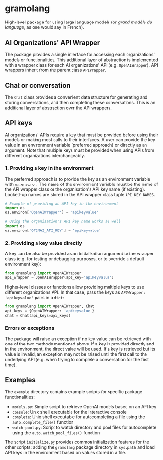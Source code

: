 # gramolang
High-level package for using large language models (or _grand modèle de language_, as
one would say in French).


## AI Organizations' API Wrapper
The package provides a single interface for accessing each organizations' models
or functionalities. This additional layer of abstraction is implemented with a
wrapper class for each AI organizations' API (e.g. `OpenAIWrapper`). API
wrappers inherit from the parent class `APIWrapper`.


## Chat or conversation
The `Chat` class provides a convenient data structure for generating and storing
conversations, and then completing these conversations. This is an additional
layer of abstraction over the API wrappers.


## API keys
AI organizations' APIs require a key that must be provided before using their
models or making most calls to their interfaces. A user can provide the key
value in an environment variable (preferred approach) or directly as an
argument. Note that multiple keys must be provided when using APIs from
different organizations interchangeably.

### 1. Providing a key in the environment
The preferred approach is to provide the key as an environment variable with
`os.environ`. The name of the environment variable must be the name of the API
wrapper class or the organisation's API key name (if existing). Looked-up names
are stored in the API wrapper class tuple `API_KEY_NAMES`.

```python
# Example of providing an API key in the environment
import os
os.environ['OpenAIWrapper'] = 'apikeyvalue'
```

```python
# Using the organisation's API key name works as well
import os
os.environ['OPENAI_API_KEY'] = 'apikeyvalue'
```


### 2. Providing a key value directly
A key can be also be provided as an initialization argument to the wrapper
class (e.g. for testing or debugging purposes, or to override a default
environment key):

```python
from gramolang import OpenAIWrapper
api_wrapper = OpenAIWrapper(api_key='apikeyvalue')
```

Higher-level classes or functions allow providing multiple keys to use different
organizations API. In that case, pass the keys as `APIWrapper: 'apikeyvalue'`
pairs in a `dict`:

```python
from gramolang import OpenAIWrapper, Chat
api_keys = {OpenAIWrapper: 'apikeyvalue'}
chat = Chat(api_keys=api_keys)
```


### Errors or exceptions
The package will raise an exception if no key value can be retrieved with one
of the two methods mentioned above. If a key is provided directly and in the
environment, the direct value will be used. If a key is retrieved but its value
is invalid, an exception may not be raised until the first call to the
underlying API (e.g. when  trying to complete a conversation for the first
time).



## Examples
The `example` directory contains example scripts for specific package
functionalities:

- `models.py`: Simple script to retrieve OpenAI models based on an API key
- `console`: Unix shell executable for the interactive console
- `complete`: Unix shell executable for autocompleting a file using the
  `auto.complete_file()` function
- `watch-pool.py`: Script to watch directory and pool files for autocomplete 
  using the `auto.watch_pool_files()` function

The script `initialize.py` provides common initialization features for the
other scripts: adding the `gramolang` package directory in `sys.path` and load
API keys in the environment based on values stored in a file.